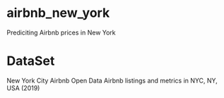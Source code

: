 # airbnb_new_york
Prediciting Airbnb prices in New York

# DataSet
New York City Airbnb Open Data
Airbnb listings and metrics in NYC, NY, USA (2019)

